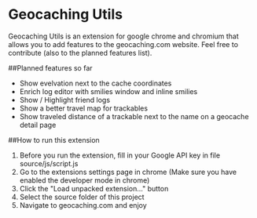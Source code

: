 # Geocaching Utils
Geocaching Utils is an extension for google chrome and chromium that allows you to add features to the geocaching.com website.
Feel free to contribute (also to the planned features list).

##Planned features so far
- Show evelvation next to the cache coordinates
- Enrich log editor with smilies window and inline smilies
- Show / Highlight friend logs
- Show a better travel map for trackables
- Show traveled distance of a trackable next to the name on a geocache detail page

##How to run this extension
1. Before you run the extension, fill in your Google API key in file source/js/script.js
2. Go to the extensions settings page in chrome (Make sure you have enabled the developer mode in chrome)
3. Click the "Load unpacked extension..." button
4. Select the source folder of this project
5. Navigate to geocaching.com and enjoy